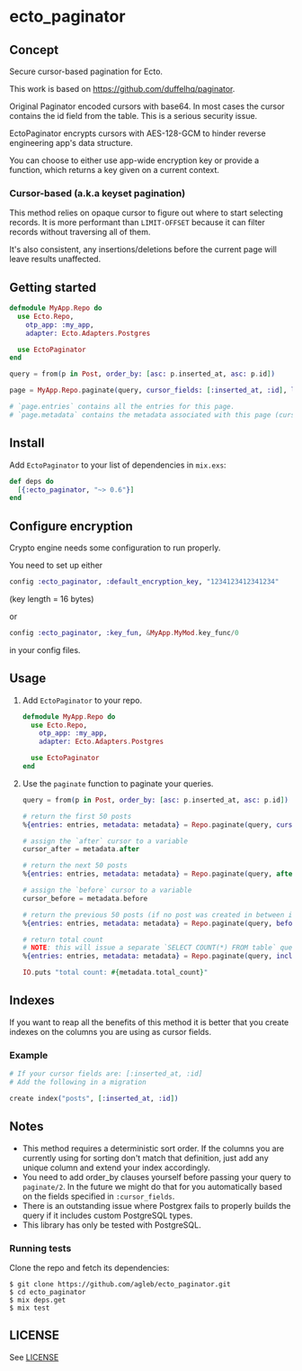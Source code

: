 # ecto_paginator

## Concept

Secure cursor-based pagination for Ecto.

This work is based on https://github.com/duffelhq/paginator.

Original Paginator encoded cursors with base64. In most cases the cursor contains the id field from the table. This is a serious security issue.

EctoPaginator encrypts cursors with AES-128-GCM to hinder reverse engineering app's data structure.

You can choose to either use app-wide encryption key or provide a function, which returns a key given on a current context.

### Cursor-based (a.k.a keyset pagination)

This method relies on opaque cursor to figure out where to start selecting records. It is more performant than
`LIMIT-OFFSET` because it can filter records without traversing all of them.

It's also consistent, any insertions/deletions before the current page will leave results unaffected.

## Getting started

```elixir
defmodule MyApp.Repo do
  use Ecto.Repo,
    otp_app: :my_app,
    adapter: Ecto.Adapters.Postgres

  use EctoPaginator
end

query = from(p in Post, order_by: [asc: p.inserted_at, asc: p.id])

page = MyApp.Repo.paginate(query, cursor_fields: [:inserted_at, :id], limit: 50)

# `page.entries` contains all the entries for this page.
# `page.metadata` contains the metadata associated with this page (cursors, limit, total count)
```

## Install

Add `EctoPaginator` to your list of dependencies in `mix.exs`:

```elixir
def deps do
  [{:ecto_paginator, "~> 0.6"}]
end
```

## Configure encryption

Crypto engine needs some configuration to run properly.

You need to set up either

```elixir
config :ecto_paginator, :default_encryption_key, "1234123412341234"
```

(key length = 16 bytes)

or

```elixir
config :ecto_paginator, :key_fun, &MyApp.MyMod.key_func/0
```

in your config files.

## Usage

1. Add `EctoPaginator` to your repo.

   ```elixir
   defmodule MyApp.Repo do
     use Ecto.Repo,
       otp_app: :my_app,
       adapter: Ecto.Adapters.Postgres

     use EctoPaginator
   end
   ```

2. Use the `paginate` function to paginate your queries.

   ```elixir
   query = from(p in Post, order_by: [asc: p.inserted_at, asc: p.id])

   # return the first 50 posts
   %{entries: entries, metadata: metadata} = Repo.paginate(query, cursor_fields: [:inserted_at, :id], limit: 50)

   # assign the `after` cursor to a variable
   cursor_after = metadata.after

   # return the next 50 posts
   %{entries: entries, metadata: metadata} = Repo.paginate(query, after: cursor_after, cursor_fields: [{inserted_at: :asc}, {:id, :asc}], limit: 50)

   # assign the `before` cursor to a variable
   cursor_before = metadata.before

   # return the previous 50 posts (if no post was created in between it should be the same list as in our first call to `paginate`)
   %{entries: entries, metadata: metadata} = Repo.paginate(query, before: cursor_before, cursor_fields: [:inserted_at, :id], limit: 50)

   # return total count
   # NOTE: this will issue a separate `SELECT COUNT(*) FROM table` query to the database.
   %{entries: entries, metadata: metadata} = Repo.paginate(query, include_total_count: true, cursor_fields: [:inserted_at, :id], limit: 50)

   IO.puts "total count: #{metadata.total_count}"
   ```

## Indexes

If you want to reap all the benefits of this method it is better that you create indexes on the columns you are using as
cursor fields.

### Example

```elixir
# If your cursor fields are: [:inserted_at, :id]
# Add the following in a migration

create index("posts", [:inserted_at, :id])
```

## Notes

- This method requires a deterministic sort order. If the columns you are currently using for sorting don't match that
  definition, just add any unique column and extend your index accordingly.
- You need to add order_by clauses yourself before passing your query to `paginate/2`. In the future we might do that
  for you automatically based on the fields specified in `:cursor_fields`.
- There is an outstanding issue where Postgrex fails to properly builds the query if it includes custom PostgreSQL types.
- This library has only be tested with PostgreSQL.

### Running tests

Clone the repo and fetch its dependencies:

```
$ git clone https://github.com/agleb/ecto_paginator.git
$ cd ecto_paginator
$ mix deps.get
$ mix test
```

## LICENSE

See [LICENSE](https://github.com/agleb/ecto_paginator/blob/master/LICENSE.txt)
